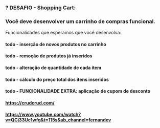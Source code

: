 ### ? DESAFIO - Shopping Cart:

### Você deve desenvolver um carrinho de compras funcional.
Funcionalidades que esperamos que você desenvolva:

#### todo - inserção de novos produtos no carrinho
#### todo - remoção de produtos já inseridos
#### todo - alteração de quantidade de cada item 
#### todo - cálculo do preço total dos itens inseridos
#### todo - FUNCIONALIDADE EXTRA: aplicação de cupom de desconto

#### https://crudcrud.com/
#### https://www.youtube.com/watch?v=QCj33Uc1wfg&t=115s&ab_channel=fernandev
